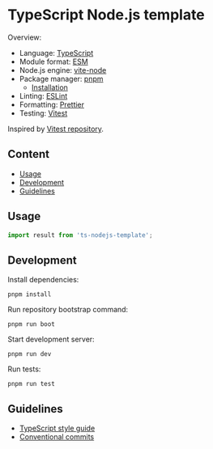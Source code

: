 # TypeScript Node.js template

Overview:

- Language: [TypeScript](https://www.typescriptlang.org)
- Module format: [ESM](https://gist.github.com/sindresorhus/a39789f98801d908bbc7ff3ecc99d99c#file-esm-package-md)
- Node.js engine: [vite-node](https://github.com/vitest-dev/vitest/tree/main/packages/vite-node)
- Package manager: [pnpm](https://pnpm.io)
  - [Installation](https://pnpm.io/installation)
- Linting: [ESLint](https://eslint.org/)
- Formatting: [Prettier](https://prettier.io/)
- Testing: [Vitest](https://vitest.dev)

Inspired by [Vitest repository](https://github.com/vitest-dev/vitest).

## Content

- [Usage](#usage)
- [Development](#development)
- [Guidelines](#guidelines)

## Usage

```javascript
import result from 'ts-nodejs-template';
```

## Development

Install dependencies:

```shell
pnpm install
```

Run repository bootstrap command:

```shell
pnpm run boot
```

Start development server:

```shell
pnpm run dev
```

Run tests:

```shell
pnpm run test
```

## Guidelines

- [TypeScript style guide](https://google.github.io/styleguide/tsguide.html)
- [Conventional commits](https://github.com/conventional-changelog/commitlint#what-is-commitlint)

